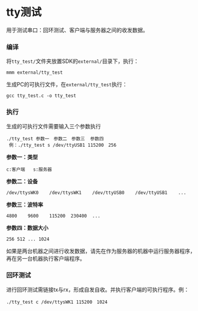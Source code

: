 # tty测试
用于测试串口：回环测试、客户端与服务器之间的收发数据。

### 编译
将`tty_test/`文件夹放置SDK的`external/`目录下，执行：

	mmm external/tty_test
    
生成PC的可执行文件，在`external/tty_test`执行：

	gcc tty_test.c -o tty_test

### 执行
生成的可执行文件需要输入三个参数执行
 
 	./tty_test 参数一　参数二　参数三	参数四
     例：./tty_test s /dev/ttyUSB1 115200　256
**参数一：类型**
 
 	c:客户端	s:服务器
**参数二：设备**

	/dev/ttysWK0	/dev/ttysWK1	/dev/ttyUSB0	/dev/ttyUSB1	...	
**参数三：波特率**

	4800	9600	115200	230400	...
**参数四：数据大小**

	256	512	...	1024		
如果是两台机器之间进行收发数据，请先在作为服务器的机器中运行服务器程序，再在另一台机器执行客户端程序。

### 回环测试
进行回环测试需链接tx与rx，形成自发自收。并执行客户端的可执行程序。例：

	./tty_test c /dev/ttysWK1 115200　1024
